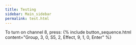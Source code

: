 ```yaml
---
title: Testing
sidebar: Main_sidebar
permalink: test.html
---
```


To turn on channel 8, press:
{% include button_sequence.html content="Group, 3, 0, S5, 2, Effect, 9, 1, 0, Enter" %}
